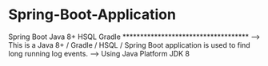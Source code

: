 # Spring-Boot-Application
Spring Boot Java 8+ HSQL Gradle ************************************ --> This is a Java 8+ / Gradle / HSQL / Spring Boot application is used to find long running log events. --> Using Java Platform JDK 8
